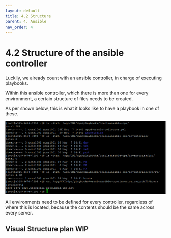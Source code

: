 ```yaml
---
layout: default
title: 4.2 Structure
parent: 4. Ansible
nav_order: 4
---
```


# 4.2 Structure of the ansible controller

Luckily, we already count with an ansible controller, in charge of executing playbooks.

Within this ansible controller, which there is more than one for every environment, a certain structure of files needs to be created.

As per shown below, this is what it looks like to have a playbook in one of these.

![Ansible_Controller_Structure](../../resources/images/System_Architecture.PNG)

All environments need to be defined for every controller, regardless of where this is located, because the contents should be the same across every server.

## Visual Structure plan WIP